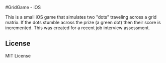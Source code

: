 #GridGame - iOS

This is a small iOS game that simulates two "dots" traveling across a grid matrix. If the dots stumble across the prize (a green dot) then their score is incremented. This was created for a recent job interview assessment. 

## License

MIT License
